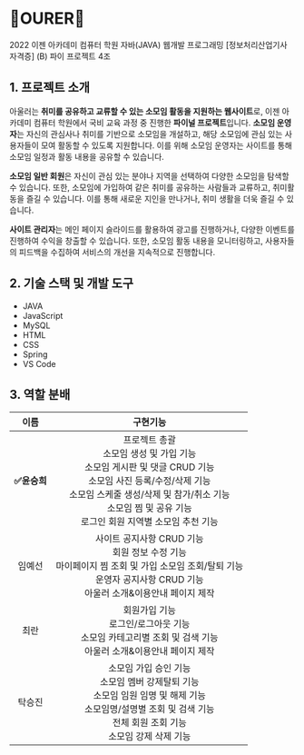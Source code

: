 
# 👥OURER🐇

2022 이젠 아카데미 컴퓨터 학원 자바(JAVA) 웹개발 프로그래밍 [정보처리산업기사 자격증] (B) 파이 프로젝트 4조

## 1. 프로젝트 소개
아울러는 **취미를 공유하고 교류할 수 있는 소모임 활동을 지원하는 웹사이트**로,  이젠 아카데미 컴퓨터 학원에서 국비 교육 과정 중 진행한 **파이널 프로젝트**입니다.  **소모임 운영자**는 자신의 관심사나 취미를 기반으로 소모임을 개설하고, 해당 소모임에 관심 있는 사용자들이 모여 활동할 수 있도록 지원합니다. 이를 위해 소모임 운영자는 사이트를 통해 소모임 일정과 활동 내용을 공유할 수 있습니다.<br>

**소모임 일반 회원**은 자신이 관심 있는 분야나 지역을 선택하여 다양한 소모임을 탐색할 수 있습니다. 또한, 소모임에 가입하여 같은 취미를 공유하는 사람들과 교류하고, 취미활동을 즐길 수 있습니다. 이를 통해 새로운 지인을 만나거나, 취미 생활을 더욱 즐길 수 있습니다.<br>

**사이트 관리자**는 메인 페이지 슬라이드를 활용하여 광고를 진행하거나, 다양한 이벤트를 진행하여 수익을 창출할 수 있습니다. 또한, 소모임 활동 내용을 모니터링하고, 사용자들의 피드백을 수집하여 서비스의 개선을 지속적으로 진행합니다.<br>




## 2. 기술 스택 및 개발 도구

 - JAVA
 - JavaScript
 - MySQL
 - HTML
 - CSS
 - Spring
 - VS Code



## 3. 역할 분배
| 이름 | 구현기능 |
|:----:|:--------:|
|   **✅윤승희**   |     프로젝트 총괄<br>소모임 생성 및 가입 기능<br>소모임 게시판 및 댓글 CRUD 기능<br>소모임 사진 등록/수정/삭제 기능<br>소모임 스케줄 생성/삭제 및 참가/취소 기능<br>소모임 찜 및 공유 기능<br>로그인 회원 지역별 소모임 추천 기능     |
|   임예선   |    사이트 공지사항 CRUD 기능<br>회원 정보 수정 기능<br>마이페이지 찜 조회 및 가입 소모임 조회/탈퇴 기능<br>운영자 공지사항 CRUD 기능<br>아울러 소개&이용안내 페이지 제작    |
|    최란  |     회원가입 기능<br>로그인/로그아웃 기능<br>소모임 카테고리별 조회 및 검색 기능<br>아울러 소개&이용안내 페이지 제작      |
|    탁승진  |    소모임 가입 승인 기능<br>소모임 멤버 강제탈퇴 기능<br>소모임 임원 임명 및 해제 기능<br>소모임명/설명별 조회 및 검색 기능<br>전체 회원 조회 기능<br>소모임 강제 삭제 기능     |

